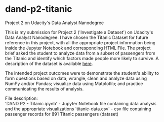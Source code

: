 # dand-p2-titanic  
Project 2 on Udacity's Data Analyst Nanodegree  

This is my submission for Project 2 ('Investigate a Dataset') on Udacity's Data Analyst Nanodegree. I have chosen the Titanic Dataset for future reference in this project, with all the appropriate project information being inside the Jupyter Notebook and corresponding HTML File.
The project brief asked the student to analyze data from a subset of passengers from the Titanic and identify which factors made people more likely to survive. A description of the dataset is available [here](https://www.kaggle.com/c/titanic/data).  

The intended project outcomes were to demonstrate the student's ability to form questions based on data; wrangle, clean and analyze data using NumPy and/or Pandas; visualize data using Matplotlib; and practice communicating the results of analysis.  

File description:  
'DAND P2 - Titanic.ipynb' - Jupyter Notebook file containing data analysis and the appropriate visualizations
'titanic-data.csv' - csv file containing passenger records for 891 Titanic passengers (dataset)